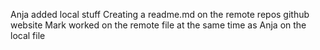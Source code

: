 Anja added local stuff
Creating a readme.md on the remote repos github website
Mark worked on the remote file at the same time as Anja on the local file
